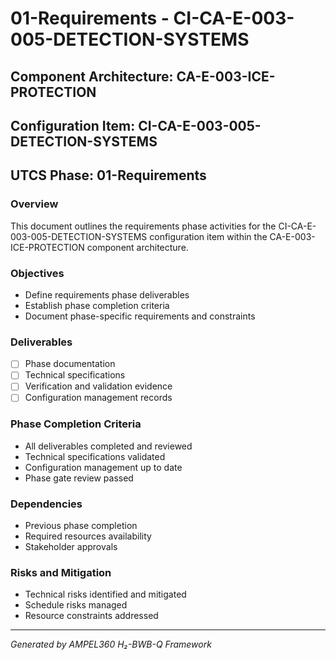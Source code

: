 # 01-Requirements - CI-CA-E-003-005-DETECTION-SYSTEMS

## Component Architecture: CA-E-003-ICE-PROTECTION
## Configuration Item: CI-CA-E-003-005-DETECTION-SYSTEMS
## UTCS Phase: 01-Requirements

### Overview
This document outlines the requirements phase activities for the CI-CA-E-003-005-DETECTION-SYSTEMS configuration item within the CA-E-003-ICE-PROTECTION component architecture.

### Objectives
- Define requirements phase deliverables
- Establish phase completion criteria
- Document phase-specific requirements and constraints

### Deliverables
- [ ] Phase documentation
- [ ] Technical specifications
- [ ] Verification and validation evidence
- [ ] Configuration management records

### Phase Completion Criteria
- All deliverables completed and reviewed
- Technical specifications validated
- Configuration management up to date
- Phase gate review passed

### Dependencies
- Previous phase completion
- Required resources availability
- Stakeholder approvals

### Risks and Mitigation
- Technical risks identified and mitigated
- Schedule risks managed
- Resource constraints addressed

---
*Generated by AMPEL360 H₂-BWB-Q Framework*
